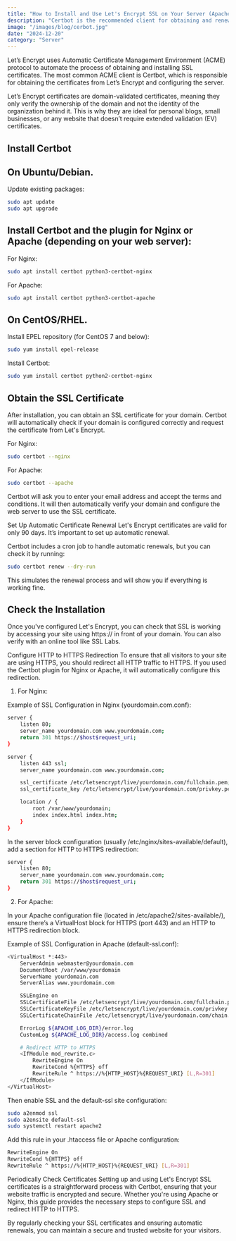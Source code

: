 ```yaml
---
title: "How to Install and Use Let's Encrypt SSL on Your Server (Apache & Nginx)"
description: "Certbot is the recommended client for obtaining and renewing SSL certificates from Let's Encrypt. The installation process depends on your Linux distribution (or operating system), but the following steps are for Ubuntu. The process is similar for other distributions."
image: "/images/blog/cerbot.jpg"
date: "2024-12-20"
category: "Server"
---
```


Let’s Encrypt uses Automatic Certificate Management Environment (ACME) protocol to automate the process of obtaining and installing SSL certificates. The most common ACME client is Certbot, which is responsible for obtaining the certificates from Let’s Encrypt and configuring the server.

Let’s Encrypt certificates are domain-validated certificates, meaning they only verify the ownership of the domain and not the identity of the organization behind it. This is why they are ideal for personal blogs, small businesses, or any website that doesn’t require extended validation (EV) certificates.

## Install Certbot
## On Ubuntu/Debian.
Update existing packages:

```bash
sudo apt update
sudo apt upgrade
```
## Install Certbot and the plugin for Nginx or Apache (depending on your web server):

For Nginx:
```bash
sudo apt install certbot python3-certbot-nginx
```

For Apache:
```bash
sudo apt install certbot python3-certbot-apache
```

## On CentOS/RHEL.
Install EPEL repository (for CentOS 7 and below):

```bash
sudo yum install epel-release
```


Install Certbot:

```bash
sudo yum install certbot python2-certbot-nginx
```
## Obtain the SSL Certificate
After installation, you can obtain an SSL certificate for your domain. Certbot will automatically check if your domain is configured correctly and request the certificate from Let's Encrypt.

For Nginx:
```bash
sudo certbot --nginx
```

For Apache:
```bash
sudo certbot --apache
```
Certbot will ask you to enter your email address and accept the terms and conditions. It will then automatically verify your domain and configure the web server to use the SSL certificate.

Set Up Automatic Certificate Renewal
Let's Encrypt certificates are valid for only 90 days. It’s important to set up automatic renewal.

Certbot includes a cron job to handle automatic renewals, but you can check it by running:

```bash
sudo certbot renew --dry-run
```
This simulates the renewal process and will show you if everything is working fine.

## Check the Installation
Once you've configured Let's Encrypt, you can check that SSL is working by accessing your site using https:// in front of your domain. You can also verify with an online tool like SSL Labs.

Configure HTTP to HTTPS Redirection
To ensure that all visitors to your site are using HTTPS, you should redirect all HTTP traffic to HTTPS. If you used the Certbot plugin for Nginx or Apache, it will automatically configure this redirection.


1. For Nginx:

Example of SSL Configuration in Nginx (yourdomain.com.conf):

```bash
server {
    listen 80;
    server_name yourdomain.com www.yourdomain.com;
    return 301 https://$host$request_uri;
}

server {
    listen 443 ssl;
    server_name yourdomain.com www.yourdomain.com;

    ssl_certificate /etc/letsencrypt/live/yourdomain.com/fullchain.pem;
    ssl_certificate_key /etc/letsencrypt/live/yourdomain.com/privkey.pem;

    location / {
        root /var/www/yourdomain;
        index index.html index.htm;
    }
}

```

In the server block configuration (usually /etc/nginx/sites-available/default), add a section for HTTP to HTTPS redirection:

```bash
server {
    listen 80;
    server_name yourdomain.com www.yourdomain.com;
    return 301 https://$host$request_uri;
}
```

2. For Apache:

In your Apache configuration file (located in /etc/apache2/sites-available/), ensure there’s a VirtualHost block for HTTPS (port 443) and an HTTP to HTTPS redirection block.

Example of SSL Configuration in Apache (default-ssl.conf):

```bash
<VirtualHost *:443>
    ServerAdmin webmaster@yourdomain.com
    DocumentRoot /var/www/yourdomain
    ServerName yourdomain.com
    ServerAlias www.yourdomain.com

    SSLEngine on
    SSLCertificateFile /etc/letsencrypt/live/yourdomain.com/fullchain.pem
    SSLCertificateKeyFile /etc/letsencrypt/live/yourdomain.com/privkey.pem
    SSLCertificateChainFile /etc/letsencrypt/live/yourdomain.com/chain.pem

    ErrorLog ${APACHE_LOG_DIR}/error.log
    CustomLog ${APACHE_LOG_DIR}/access.log combined

    # Redirect HTTP to HTTPS
    <IfModule mod_rewrite.c>
        RewriteEngine On
        RewriteCond %{HTTPS} off
        RewriteRule ^ https://%{HTTP_HOST}%{REQUEST_URI} [L,R=301]
    </IfModule>
</VirtualHost>

```

Then enable SSL and the default-ssl site configuration:

```bash
sudo a2enmod ssl
sudo a2ensite default-ssl
sudo systemctl restart apache2

```
Add this rule in your .htaccess file or Apache configuration:

```bash
RewriteEngine On
RewriteCond %{HTTPS} off
RewriteRule ^ https://%{HTTP_HOST}%{REQUEST_URI} [L,R=301]
```


Periodically Check Certificates
Setting up and using Let's Encrypt SSL certificates is a straightforward process with Certbot, ensuring that your website traffic is encrypted and secure. Whether you're using Apache or Nginx, this guide provides the necessary steps to configure SSL and redirect HTTP to HTTPS.

By regularly checking your SSL certificates and ensuring automatic renewals, you can maintain a secure and trusted website for your visitors.








